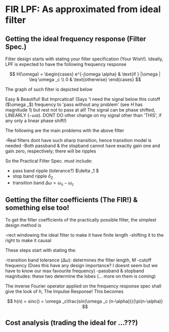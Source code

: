 # FIR LPF: As approximated from ideal filter
## Getting the ideal frequency response (Filter Spec.)
Filter design starts with stating your filter specification (Your Wish!). Ideally, LPF is expected to have the following frequency response

$$
H(\omega) = \begin{cases}
    e^{-j\omega \alpha} & \text{if } |\omega | \leq \omega _c \\
    0 & \text{otherwise}
\end{cases}
$$

The graph of such filter is depicted below

Easy & Beautiful! But Imprcatical! (Says 'I need the signal below this cutoff ($\omega _$) frequency to 'pass without any problem' (see $H$ has magnitude 1) but rest not to pass at all! The signal can be phase shifted, LINEARLY ($-\omega\alpha$). DONT DO other change on my signal other than 'THIS', if any only a linear phase shift!)

The following are the main problems with the above filter

-Real filters dont have such sharp transition, hence transition model is needed
-Both passband & the stopband cannot have exactly gain one and gain zero, respectively; there will be ripples

 So the Practical Filter Spec. must include:
    <ul>
        <li> pass band ripple (tolerance?) $\delta _1 $ </li>
        <li> stop band ripple $\delta _2$ </li>
        <li> transition band  $\Delta \omega = \omega _s - \omega _c$ </li>
    </ul>

## Getting the filter coefficients (The FIR!) & something else too!

To get the filter coefficients of the practically possible filter, the simplest design method is

-rect windowing the ideal filter to make it have finite length
-shifting it to the right to make it causal


These steps start with stating the:

-transition band tolerance ($\Delta\omega$): determines the filter length, $M$
-cutoff frequency (Does this have any design importance? I doesnt seem but we have to know our max favourite frequency)
-passband & stopband magnitudes: these two determine the lobes (... more on them is coming) 

The inverse Fourier operator applied on the frequency response spec shall give the look of $h$, The Impulse Response! This becomes

$$
h(n) = sinc() = \omega _c\frac{sin(\omega _c (n-\alpha))}{\pi(n-\alpha)}
$$


## Cost analysis (trading the ideal for ...???)



